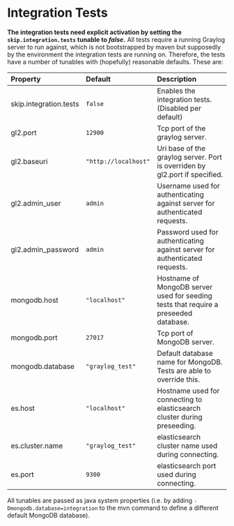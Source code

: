 # Integration Tests

__The integration tests need explicit activation by setting the ``skip.integration.tests``
tunable to *false*.__
All tests require a running Graylog server to run against, which is not bootstrapped by maven but supposedly
by the environment the integration tests are running on. Therefore, the tests have a number of tunables with (hopefully)
reasonable defaults. These are:

| Property               | Default | Description |
|:-----------------------|:--------|:------------|
| skip.integration.tests | ``false``   | Enables the integration tests. (Disabled per default) |
| gl2.port | ``12900`` | Tcp port of the graylog server. |
| gl2.baseuri | ``"http://localhost"`` | Uri base of the graylog server. Port is overriden by gl2.port if specified. |
| gl2.admin_user | ``admin`` | Username used for authenticating against server for authenticated requests. |
| gl2.admin_password | ``admin`` | Password used for authenticating against server for authenticated requests. |
| mongodb.host | ``"localhost"`` | Hostname of MongoDB server used for seeding tests that require a preseeded database. |
| mongodb.port | ``27017`` | Tcp port of MongoDB server. |
| mongodb.database | ``"graylog_test"`` | Default database name for MongoDB. Tests are able to override this. |
| es.host | ``"localhost"`` | Hostname used for connecting to elasticsearch cluster during preseeding. |
| es.cluster.name | ``"graylog_test"`` | elasticsearch cluster name used during connecting. |
| es.port | ``9300`` | elasticsearch port used during connecting. |

All tunables are passed as java system properties (i.e. by adding ``-Dmongodb.database=integration`` to the mvn command
to define a different default MongoDB database).